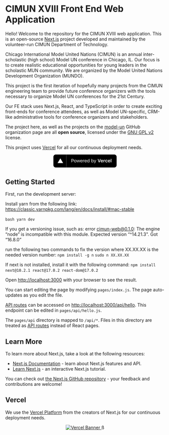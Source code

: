 # CIMUN XVIII Front End Web Application

Hello! Welcome to the repository for the CIMUN XVIII web application. This is an
open-source [Next.js](https://nextjs.org/) project developed and maintained by
the volunteer-run CIMUN Department of Technology.

Chicago International Model United Nations (CIMUN) is an annual inter-scholastic
(high school) Model UN conference in Chicago, IL. Our focus is to create realistic 
educational opportunities for young leaders in the scholastic MUN community.
We are organized by the Model United Nations Development Organization (MUNDO).

This project is the first iteration of hopefully many projects from the CIMUN
engineering team to provide future conference organizers with the tools necessary
to organize Model UN conferences for the 21st Century.

Our FE stack uses Next.js, React, and TypeScript in order to create exciting
front-ends for conference attendees, as well as Model UN-specific, CRM-like
administrative tools for conference organizers and stakeholders.

The project here, as well as the projects on the
[model-un](https://github.com/model-un) GitHub organization page are all **open source**,
licensed under the [GNU GPL v2](./LICENSE) license.

This project uses [Vercel](https://vercel.com?utm_source=model-un&utm_campaign=oss) for all
our continuous deployment needs.

<p align="center">
  <a href="https://vercel.com?utm_source=model-un&utm_campaign=oss" target="blank">
    <img src="./public/vercel-banner.svg" width="200" alt="Vercel Banner" />
  </a>
</p>

## Getting Started

First, run the development server:

Install yarn from the following link: https://classic.yarnpkg.com/lang/en/docs/install/#mac-stable

```bash yarn dev```

If you get a versioning issue, such as: error cimun-web@0.1.0: The engine “node” is incompatible with this module. Expected version “^14.21.3". Got “16.8.0” 

run the following two commands to fix the version where XX.XX.XX is the needed version number:
```npm install -g n```
```sudo n XX.XX.XX ```

If next is not installed, install it with the following command:
```npm install next@10.2.1 react@17.0.2 react-dom@17.0.2```

Open [http://localhost:3000](http://localhost:3000) with your browser to see the result.

You can start editing the page by modifying `pages/index.js`. The page auto-updates as you edit the file.

[API routes](https://nextjs.org/docs/api-routes/introduction) can be accessed on [http://localhost:3000/api/hello](http://localhost:3000/api/hello). This endpoint can be edited in `pages/api/hello.js`.

The `pages/api` directory is mapped to `/api/*`. Files in this directory are treated as [API routes](https://nextjs.org/docs/api-routes/introduction) instead of React pages.

## Learn More

To learn more about Next.js, take a look at the following resources:

- [Next.js Documentation](https://nextjs.org/docs) - learn about Next.js features and API.
- [Learn Next.js](https://nextjs.org/learn) - an interactive Next.js tutorial.

You can check out [the Next.js GitHub repository](https://github.com/vercel/next.js/) - your feedback and contributions are welcome!

## Vercel

We use the [Vercel Platform](https://vercel.com?utm_source=model-un&utm_campaign=oss) from the creators of Next.js for
our continuous deployment needs.

<p align="center">
  <a href="https://vercel.com?utm_source=model-un&utm_campaign=oss" target="blank">
    <img src="public/Vercel/banner/vercel-banner.svg" width="200" alt="Vercel Banner" />
  </a>ß
</p>
